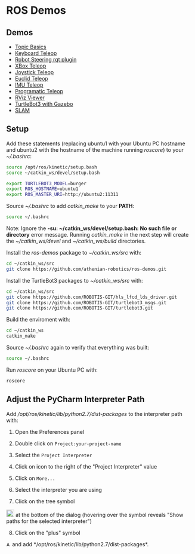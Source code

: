 # ROS Demos

## Demos

* [Topic Basics](topic_basics/)
* [Keyboard Teleop](docs/keyboard_teleop.md)
* [Robot Steering rqt plugin](docs/robot_steering.md)
* [XBox Teleop](xbox_teleop/)
* [Joystick Teleop](docs/joystick_teleop.md)
* [Euclid Teleop](euclid_teleop/)
* [IMU Teleop](imu_teleop/)
* [Programatic Teleop](program_teleop/)
* [RViz Viewer](docs/rviz.md)
* [TurtleBot3 with Gazebo](docs/gazebo_demo.md)
* [SLAM](docs/slam.md)


## Setup

Add these statements (replacing ubuntu1 with your Ubuntu PC hostname and ubuntu2 with
the hostname of the machine running *roscore*) to your *~/.bashrc*:

```bash
source /opt/ros/kinetic/setup.bash
source ~/catkin_ws/devel/setup.bash

export TURTLEBOT3_MODEL=burger
export ROS_HOSTNAME=ubuntu1
export ROS_MASTER_URI=http://ubuntu2:11311
```

Source *~/.bashrc* to add *catkin_make* to your **PATH**:
```bash
source ~/.bashrc
```

Note: Ignore the **-su: ~/catkin_ws/devel/setup.bash: No such file or directory** error message.
Running *catkin_make* in the next step will create the *~/catkin_ws/devel* and *~/catkin_ws/build* directories.

Install the *ros-demos* package to *~/catkin_ws/src* with:

```bash
cd ~/catkin_ws/src
git clone https://github.com/athenian-robotics/ros-demos.git
```

Install the TurtleBot3 packages to *~/catkin_ws/src* with:

```bash
cd ~/catkin_ws/src
git clone https://github.com/ROBOTIS-GIT/hls_lfcd_lds_driver.git
git clone https://github.com/ROBOTIS-GIT/turtlebot3_msgs.git
git clone https://github.com/ROBOTIS-GIT/turtlebot3.git
```

Build the enviroment with:
```bash
cd ~/catkin_ws
catkin_make
```

Source *~/.bashrc* again to verify that everything was built:
```bash
source ~/.bashrc
```

Run *roscore* on your Ubuntu PC with:
```bash
roscore
```

## Adjust the PyCharm Interpreter Path

Add */opt/ros/kinetic/lib/python2.7/dist-packages* to the 
interpreter path with:

1) Open the Preferences panel 

2) Double click on `Project:your-project-name`

3) Select the `Project Interpreter`  

4) Click on icon to the right of the "Project Interpreter" value

5) Click on `More...`
 
6) Select the interpreter you are using 

7) Click on the tree symbol 
<img title="Show paths for the selected interpreter" src="https://www.jetbrains.com/help/img/idea/2016.3/icon_show_paths.png" width="21" height="19">
at the bottom of the dialog (hovering over the symbol reveals "Show paths for the selected interpreter")

8) Click on the "plus" symbol 
<img title="Add ⌘N" src="https://www.jetbrains.com/help/img/idea/2016.3/new.png" width="12" height="12">
and add */opt/ros/kinetic/lib/python2.7/dist-packages*.

